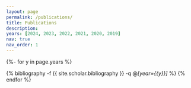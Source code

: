 ```yaml
---
layout: page
permalink: /publications/
title: Publications
description:
years: [2024, 2023, 2022, 2021, 2020, 2019]
nav: true
nav_order: 1
---
```


<!-- _pages/publications.md -->
<div class="publications">

{%- for y in page.years %}

  <!-- <h2 class="year">{{y}}</h2> -->

{% bibliography -f {{ site.scholar.bibliography }} -q @*[year={{y}}]* %}
{% endfor %}

</div>
